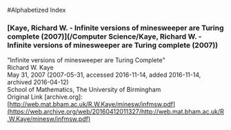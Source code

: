 #Alphabetized Index 

### [Kaye, Richard W. - Infinite versions of minesweeper are Turing complete (2007)](/Computer Science/Kaye, Richard W. - Infinite versions of minesweeper are Turing complete (2007))  
"Infinite versions of minesweeper are Turing Complete"  
Richard W. Kaye  
May 31, 2007 (2007-05-31, accessed 2016-11-14, added 2016-11-14, archived 2016-04-12)  
School of Mathematics, The University of Birmingham  
Original Link [archive.org]: [http://web.mat.bham.ac.uk/R.W.Kaye/minesw/infmsw.pdf](https://web.archive.org/web/20160412011327/http://web.mat.bham.ac.uk/R.W.Kaye/minesw/infmsw.pdf)
